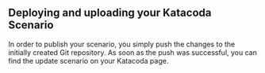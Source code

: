 ## Deploying and uploading your Katacoda Scenario

In order to publish your scenario, you simply push the changes to the initially created Git repository. As soon as the push was successful, you can find the update scenario on your Katacoda page.
